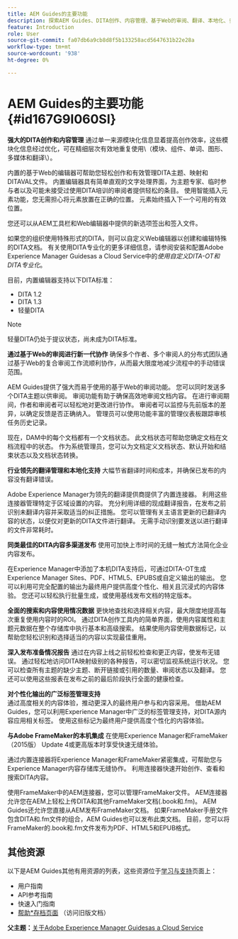 ```yaml
---
title: AEM Guides的主要功能
description: 探索AEM Guides、DITA创作、内容管理、基于Web的审阅、翻译、本地化、多渠道发布和FrameMaker集成中的主要功能。
feature: Introduction
role: User
source-git-commit: fa07db6a9cb8d8f5b133258acd5647631b22e28a
workflow-type: tm+mt
source-wordcount: '938'
ht-degree: 0%

---
```


# AEM Guides的主要功能 {#id167G9I060SI}

**强大的DITA创作和内容管理**
通过单一来源模块化信息显着提高创作效率，这些模块化信息经过优化，可在精细层次有效地重复使用\（模块、组件、单词、图形、多媒体和翻译\）。

内置的基于Web的编辑器可帮助您轻松创作和有效管理DITA主题、映射和DITAVAL文件。 内置编辑器具有简单直观的文字处理界面，为主题专家、临时参与者以及可能未接受过使用DITA培训的审阅者提供轻松的条目。 使用智能插入元素功能，您无需担心将元素放置在正确的位置。 元素始终插入下一个可用的有效位置。

您还可以从AEM工具栏和Web编辑器中提供的新选项签出和签入文件。

如果您的组织使用特殊形式的DITA，则可以自定义Web编辑器以创建和编辑特殊的DITA文档。 有关使用DITA专业化的更多详细信息，请参阅安装和配置Adobe Experience Manager Guidesas a Cloud Service中的&#x200B;*使用自定义DITA-OT和DITA专业化*。

目前，内置编辑器支持以下DITA标准：

* DITA 1.2
* DITA 1.3
* 轻量DITA


>[!NOTE]
>
> 轻量DITA仍处于提议状态，尚未成为DITA标准。

**通过基于Web的审阅进行新一代协作**
确保多个作者、多个审阅人的分布式团队通过基于Web的复合审阅工作流顺利协作，从而最大限度地减少流程中的手动错误范围。

AEM Guides提供了强大而易于使用的基于Web的审阅功能。 您可以同时发送多个DITA主题以供审阅。 审阅功能有助于确保高效地审阅文档内容。 在进行审阅期间，作者和审阅者可以轻松地对更改进行协作。 审阅者可以监控与先前版本的差异，以确定反馈是否正确纳入。 管理员可以使用功能丰富的管理仪表板跟踪审核任务历史记录。

现在，DAM中的每个文档都有一个文档状态。 此文档状态可帮助您确定文档在文档流程中的状态。 作为系统管理员，您可以为文档定义文档状态、默认开始和结束状态以及文档状态转换。

**行业领先的翻译管理和本地化支持**
大幅节省翻译时间和成本，并确保已发布的内容没有翻译错误。

Adobe Experience Manager为领先的翻译提供商提供了内置连接器。 利用这些连接器管理特定于区域设置的内容。 充分利用详细的现成翻译报告，在发布之前识别未翻译内容并采取适当的纠正措施。 您可以管理有关主语言更新的已翻译内容的状态，以便仅对更新的DITA文件进行翻译。 无需手动识别要发送以进行翻译的文件非常耗时。

**同类最佳的DITA内容多渠道发布**
使用可加快上市时间的无缝一触式方法简化企业内容发布。

在Experience Manager中添加了本机DITA支持后，可通过DITA-OT生成Experience Manager Sites、PDF、HTML5、EPUBS或自定义输出的输出。 您可以利用可完全配置的输出为最终用户提供高度个性化、相关且沉浸式的内容体验。 您还可以轻松执行批量生成，或使用基线发布文档的特定版本。

**全面的搜索和内容使用情况数据**
更快地查找和选择相关内容，最大限度地提高每次重复使用内容时的ROI。 通过DITA创作工具内的简单界面，使用内容属性和主题元数据在整个存储库中执行基本和高级搜索。 结果使用内容使用数据标记，以帮助您轻松识别和选择适当的内容以实现最佳重用。

**深入发布准备情况报告**
通过在内容上线之前轻松检查和更正内容，使发布无错误。 通过轻松地访问DITA映射级别的各种报告，可以密切监视系统运行状况。 您可以检查所有主题的缺少主题、断开链接或引用的数量、审阅状态以及翻译。 您还可以使用这些报表在发布之前的最后阶段执行全面的健康检查。

**对个性化输出的广泛标签管理支持**\
通过高度相关的内容体验，推动更深入的最终用户参与和内容采用。 借助AEM Guides，您可以利用Experience Manager中广泛的标签管理支持，对DITA源内容应用相关标签。 使用这些标记为最终用户提供高度个性化的内容体验。

**与Adobe FrameMaker的本机集成**
在使用Experience Manager和FrameMaker（2015版） Update 4或更高版本时享受快速无缝体验。

通过内置连接器将Experience Manager和FrameMaker紧密集成，可帮助您与Experience Manager内容存储库无缝协作。 利用连接器快速开始创作、查看和搜索DITA内容。

使用FrameMaker中的AEM连接器，您可以管理FrameMaker文件。 AEM连接器允许您在AEM上轻松上传DITA和其他FrameMaker文档(.book和.fm)。 AEM Guides还允许您直接从AEM发布FrameMaker文档。 如果FrameMaker手册文件包含DITA和.fm文件的组合，AEM Guides也可以发布此类文档。 目前，您可以将FrameMaker的.book和.fm文件发布为PDF、HTML5和EPUB格式。

## 其他资源

以下是AEM Guides其他有用资源的列表，这些资源位于[学习与支持](https://helpx.adobe.com/support/xml-documentation-for-experience-manager.html)页面上：

* 用户指南
* API参考指南
* 快速入门指南
* [帮助*存档页面](https://helpx.adobe.com/xml-documentation-for-experience-manager/archive.html) （访问旧版文档）

**父主题：**[&#x200B;关于Adobe Experience Manager Guidesas a Cloud Service](intro.md)

